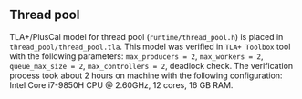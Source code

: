 ## Thread pool

TLA+/PlusCal model for thread pool (`runtime/thread_pool.h`) is placed in `thread_pool/thread_pool.tla`.
This model was verified in `TLA+ Toolbox` tool with the following parameters: `max_producers = 2`,
`max_workers = 2`, `queue_max_size = 2`, `max_controllers = 2`, deadlock check.
The verification process took about 2 hours on machine with the following configuration:
Intel Core i7-9850H CPU @ 2.60GHz, 12 cores, 16 GB RAM.
